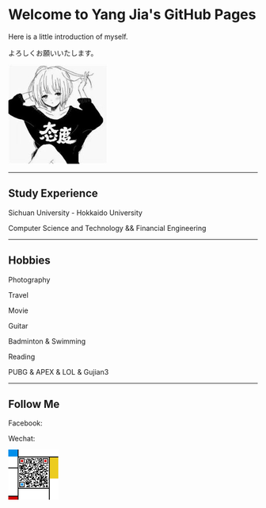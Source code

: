 # Welcome to Yang Jia's GitHub Pages

Here is a little introduction of myself.

よろしくお願いいたします。

![](github_fig.jpg)


-----

## Study Experience

Sichuan University - Hokkaido University

Computer Science and Technology && Financial Engineering

-----

## Hobbies

Photography

Travel

Movie

Guitar

Badminton & Swimming

Reading

PUBG & APEX & LOL & Gujian3

-------

## Follow Me

Facebook: <a href="https://www.facebook.com/profile.php?id=100012850391181" target="_blank"></a>

Wechat: 

<img src="QR_Code.jpg" width="20%" height="20%">
